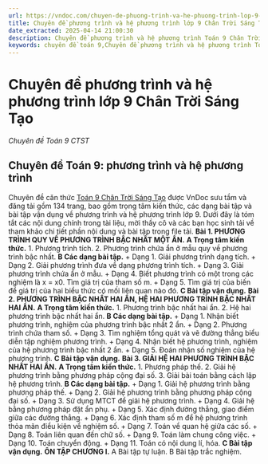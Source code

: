 ```yaml
---
url: https://vndoc.com/chuyen-de-phuong-trinh-va-he-phuong-trinh-lop-9-chan-troi-sang-tao-335343
title: Chuyên đề phương trình và hệ phương trình lớp 9 Chân Trời Sáng Tạo - Chuyên đề Toán 9 CTST - VnDoc.com
date_extracted: 2025-04-14 21:00:30
description: Chuyên đề phương trình và hệ phương trình Toán 9 Chân Trời Sáng Tạo được VnDoc sưu tầm và đăng tải gồm 134 trang, bao gồm trọng tâm kiến thức, các dạng bài tập và bài tập vận dụng về phương trình và hệ phương trình lớp 9.
keywords: chuyên đề toán 9,Chuyên đề phương trình và hệ phương trình Toán 9 Chân Trời Sáng Tạo,Chuyên đề phương trình và hệ phương trình Toán 9,Chuyên đề phương trình và hệ phương trình lớp 9,phương trình và hệ phương trình,chuyên đề toán 9 phương trình và hệ phương trình,toán 9 chân trời sáng tạo,phương trình và hệ phương trình lớp 9
---
```


# Chuyên đề phương trình và hệ phương trình lớp 9 Chân Trời Sáng Tạo
 _Chuyên đề Toán 9 CTST_
## Chuyên đề Toán 9: phương trình và hệ phương trình
Chuyên đề căn thức [Toán 9 Chân Trời Sáng Tạo](<https://vndoc.com/chuyen-de-toan9>) được VnDoc sưu tầm và đăng tải gồm 134 trang, bao gồm trọng tâm kiến thức, các dạng bài tập và bài tập vận dụng về phương trình và hệ phương trình lớp 9. Dưới đây là tóm tắt các nội dung chính trong tài liệu, mời thầy cô và các bạn học sinh tải về tham khảo chi tiết phần nội dung và bài tập trong file tải.
**Bài 1. PHƯƠNG TRÌNH QUY VỀ PHƯƠNG TRÌNH BẬC NHẤT MỘT ẨN.**
**A Trọng tâm kiến thức.**
1\. Phương trình tích.
2\. Phương trình chứa ẩn ở mẫu quy về phương trình bậc nhất.
**B Các dạng bài tập.**
\+ Dạng 1. Giải phương trình dạng tích.
\+ Dạng 2. Giải phương trình đưa về dạng phương trình tích.
\+ Dạng 3. Giải phương trình chứa ẩn ở mẫu.
\+ Dạng 4. Biết phương trình có một trong các nghiệm là x = x0. Tìm giá trị của tham số m.
\+ Dạng 5. Tìm giá trị của biến để giá trị của hai biểu thức có mối liên quan nào đó.
**C Bài tập vận dụng.**
**Bài 2. PHƯƠNG TRÌNH BẬC NHẤT HAI ẨN, HỆ HAI PHƯƠNG TRÌNH BẬC NHẤT HAI ẨN.**
**A Trọng tâm kiến thức.**
1\. Phương trình bậc nhất hai ẩn.
2\. Hệ hai phương trình bậc nhất hai ẩn.
**B Các dạng bài tập.**
\+ Dạng 1. Nhận biết phương trình, nghiệm của phương trình bậc nhất 2 ẩn.
\+ Dạng 2. Phương trình chứa tham số.
\+ Dạng 3. Tìm nghiệm tổng quát và vẽ đường thẳng biểu diễn tập nghiệm phương trình.
\+ Dạng 4. Nhận biết hệ phương trình, nghiệm của hệ phương trình bậc nhất 2 ẩn.
\+ Dạng 5. Đoán nhận số nghiệm của hệ phương trình.
**C Bài tập vận dụng.**
**Bài 3. GIẢI HỆ HAI PHƯƠNG TRÌNH BẬC NHẤT HAI ẨN.**
**A Trọng tâm kiến thức.**
1\. Phương pháp thế.
2\. Giải hệ phương trình bằng phương pháp cộng đại số.
3\. Giải bài toán bằng cách lập hệ phương trình.
**B Các dạng bài tập.**
\+ Dạng 1. Giải hệ phương trình bằng phương pháp thế.
\+ Dạng 2. Giải hệ phương trình bằng phương pháp cộng đại số.
\+ Dạng 3. Sử dụng MTCT để giải hệ phương trình.
\+ Dạng 4. Giải hệ bằng phương pháp đặt ẩn phụ.
\+ Dạng 5. Xác định đường thẳng, giao điểm giữa các đường thẳng.
\+ Dạng 6. Xác định tham số m để hệ phương trình thỏa mãn điều kiện về nghiệm số.
\+ Dạng 7. Toán về quan hệ giữa các số.
\+ Dạng 8. Toán liên quan đến chữ số.
\+ Dạng 9. Toán làm chung công việc.
\+ Dạng 10. Toán chuyển động.
\+ Dạng 11. Toán có nội dung lí, hóa.
**C Bài tập vận dụng.**
**ÔN TẬP CHƯƠNG I.**
A Bài tập tự luận.
B Bài tập trắc nghiệm.
